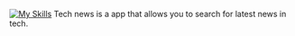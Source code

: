[![My Skills](https://skills.thijs.gg/icons?i=react,vite,&theme=dark)](https://skills.thijs.gg)
Tech news is a app that allows you to search for latest news in tech.
